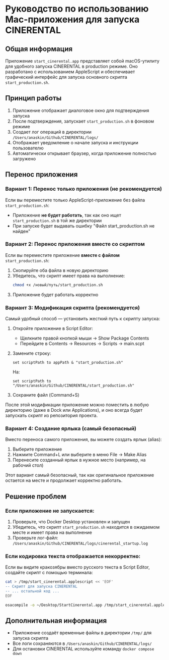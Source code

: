 # Руководство по использованию Mac-приложения для запуска CINERENTAL

## Общая информация

Приложение `start_cinerental.app` представляет собой macOS-утилиту для удобного запуска CINERENTAL в production режиме.
Оно разработано с использованием AppleScript и обеспечивает графический интерфейс для запуска основного скрипта `start_production.sh`.

## Принцип работы

1. Приложение отображает диалоговое окно для подтверждения запуска
2. После подтверждения, запускает `start_production.sh` в фоновом режиме
3. Создает лог операций в директории `/Users/anaskin/Github/CINERENTAL/logs/`
4. Отображает уведомление о начале запуска и инструкции пользователю
5. Автоматически открывает браузер, когда приложение полностью загружено

## Перенос приложения

### Вариант 1: Перенос только приложения (не рекомендуется)

Если вы переместите только AppleScript-приложение без файла `start_production.sh`:

- Приложение **не будет работать**, так как оно ищет `start_production.sh` в той же директории
- При запуске будет выдавать ошибку "Файл start_production.sh не найден"

### Вариант 2: Перенос приложения вместе со скриптом

Если вы переместите приложение **вместе с файлом** `start_production.sh`:

1. Скопируйте оба файла в новую директорию
2. Убедитесь, что скрипт имеет права на выполнение:
   ```bash
   chmod +x /новый/путь/start_production.sh
   ```
3. Приложение будет работать корректно

### Вариант 3: Модификация скрипта (рекомендуется)

Самый удобный способ — установить жесткий путь к скрипту запуска:

1. Откройте приложение в Script Editor:
   - Щелкните правой кнопкой мыши → Show Package Contents
   - Перейдите в Contents → Resources → Scripts → main.scpt

2. Замените строку:
   ```applescript
   set scriptPath to appPath & "start_production.sh"
   ```
   На:
   ```applescript
   set scriptPath to "/Users/anaskin/Github/CINERENTAL/start_production.sh"
   ```

3. Сохраните файл (Command+S)

После этой модификации приложение можно поместить в любую директорию (даже в Dock или Applications), и оно всегда будет запускать скрипт из репозитория проекта.

### Вариант 4: Создание ярлыка (самый безопасный)

Вместо переноса самого приложения, вы можете создать ярлык (alias):

1. Выберите приложение
2. Нажмите Command+L или выберите в меню File → Make Alias
3. Перенесите созданный ярлык в нужное место (например, на рабочий стол)

Этот вариант самый безопасный, так как оригинальное приложение остается на месте и продолжает корректно работать.

## Решение проблем

### Если приложение не запускается:

1. Проверьте, что Docker Desktop установлен и запущен
2. Убедитесь, что скрипт `start_production.sh` находится в ожидаемом месте и имеет права на выполнение
3. Проверьте лог-файл: `/Users/anaskin/Github/CINERENTAL/logs/cinerental_startup.log`

### Если кодировка текста отображается некорректно:

Если вы видите кракозябры вместо русского текста в Script Editor, создайте скрипт с помощью терминала:

```bash
cat > /tmp/start_cinerental.applescript << 'EOF'
-- Скрипт для запуска CINERENTAL
-- ... остальной код ...
EOF

osacompile -o ~/Desktop/StartCinerental.app /tmp/start_cinerental.applescript
```

## Дополнительная информация

- Приложение создаёт временные файлы в директории `/tmp/` для запуска скрипта
- Все логи сохраняются в `/Users/anaskin/Github/CINERENTAL/logs/`
- Для остановки CINERENTAL используйте команду `docker compose down`
